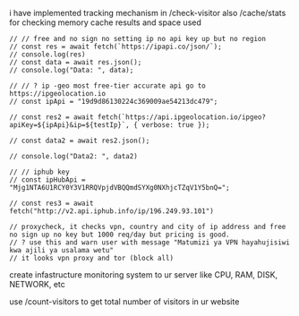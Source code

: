 i have implemented tracking mechanism in /check-visitor
also /cache/stats for checking memory cache results and space used

    // // free and no sign no setting ip no api key up but no region 
    // const res = await fetch(`https://ipapi.co/json/`);
    // console.log(res)
    // const data = await res.json();
    // console.log("Data: ", data);

    // // ? ip -geo most free-tier accurate api go to https://ipgeolocation.io
    // const ipApi = "19d9d86130224c369009ae54213dc479";

    // const res2 = await fetch(`https://api.ipgeolocation.io/ipgeo?apiKey=${ipApi}&ip=${testIp}`, { verbose: true });

    // const data2 = await res2.json();

    // console.log("Data2: ", data2)

    // // iphub key
    // const ipHubApi = "Mjg1NTA6U1RCY0Y3V1RRQVpjdVBQQmdSYXg0NXhjcTZqV1Y5bnQ=";

    // const res3 = await fetch("http://v2.api.iphub.info/ip/196.249.93.101")

    // proxycheck, it checks vpn, country and city of ip address and free no sign up no key but 1000 req/day but pricing is good.
    // ? use this and warn user with message "Matumizi ya VPN hayahujisiwi kwa ajili ya usalama wetu"
    // it looks vpn proxy and tor (block all)

create infastructure monitoring system to ur server like CPU, RAM, DISK, NETWORK, etc


use /count-visitors to get total number of visitors in ur website